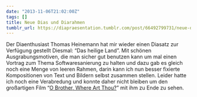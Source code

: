 ```yaml
---
date: "2013-11-06T21:02:00Z"
tags: []
title: Neue Dias und Diarahmen
tumblr_url: https://diapraesentation.tumblr.com/post/66492799731/neue-dias-und-diarahmen
---
```

Der Diaenthusiast Thomas Heinemann hat mir wieder einen Diasatz zur Verfügung gestellt Diesmal: “Das heilige Land”. Mit schönen Ausgrabungsmotiven, die man sicher gut benutzen kann um mal einen Vortrag zum Thema Softwaresanierung zu halten und dazu gab es gleich noch eine Menge von leeren Rahmen, darin kann ich nun besser fixierte Kompositionen von Text und Bildern selbst zusammen stellen. Leider hatte ich noch eine Verabredung und konnte daher nicht bleiben um den großartigen Film “[O Brother, Where Art Thou?](http://www.imdb.com/title/tt0190590/ "O Brother, Where Art Thou?")” mit ihm zu Ende zu sehen.

